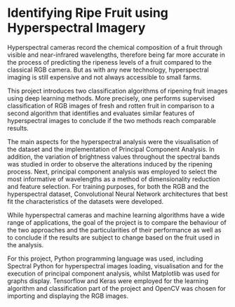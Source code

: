 # Identifying Ripe Fruit using Hyperspectral Imagery
 
Hyperspectral cameras record the chemical composition of a fruit through visible and near-infrared wavelengths, 
therefore being far more accurate in the process of predicting the ripeness levels of a fruit compared to the 
classical RGB camera. But as with any new technology, hyperspectral imaging is still expensive and not always 
accessible to small farms.

This project introduces two classification algorithms of ripening fruit images using deep learning 
methods. More precisely, one performs supervised classification of RGB images of fresh and 
rotten fruit in comparison to a second algorithm that identifies and evaluates similar features of 
hyperspectral images to conclude if the two methods reach comparable results.

The main aspects for the hyperspectral analysis were the visualisation of the dataset and the 
implementation of Principal Component Analysis. In addition, the variation of brightness values 
throughout the spectral bands was studied in order to observe the alterations induced by the 
ripening process. Next, principal component analysis was employed to select the most 
informative of wavelengths as a method of dimensionality reduction and feature selection.
For training purposes, for both the RGB and the hyperspectral dataset, Convolutional Neural 
Network architectures that best fit the characteristics of the datasets were developed.

While hyperspectral cameras and machine learning algorithms have a wide range of applications, 
the goal of the project is to compare the behaviour of the two approaches and the particularities 
of their performance as well as to conclude if the results are subject to change based on the fruit 
used in the analysis.

For this project, Python programming language was used, including Spectral Python for hyperspectral 
images loading, visualisation and for the execution of principal component analysis, whilst Matplotlib 
was used for graphs display. Tensorflow and Keras were employed for the learning algorithm and 
classification part of the project and OpenCV was chosen for importing and displaying the RGB images.
